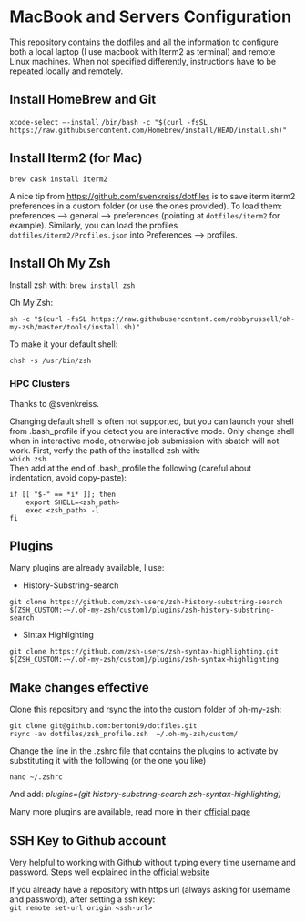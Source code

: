 
# MacBook and Servers Configuration
This repository contains the dotfiles and all the information to configure both a local laptop (I use macbook with Iterm2 as terminal) and remote Linux machines. When not specified differently, instructions have to be repeated locally and remotely.

## Install HomeBrew and Git

`xcode-select —-install`
`/bin/bash -c "$(curl -fsSL https://raw.githubusercontent.com/Homebrew/install/HEAD/install.sh)"`


## Install Iterm2 (for Mac)

`brew cask install iterm2`

A nice tip from https://github.com/svenkreiss/dotfiles is to save iterm iterm2 preferences in a custom folder (or use the ones provided). To load them: preferences --> general --> preferences (pointing at `dotfiles/iterm2` for example).
Similarly, you can load the profiles  `dotfiles/iterm2/Profiles.json` into Preferences --> profiles.

## Install Oh My Zsh
Install zsh with: 
`brew install zsh`

Oh My Zsh:

`sh -c "$(curl -fsSL https://raw.githubusercontent.com/robbyrussell/oh-my-zsh/master/tools/install.sh)"`


To make it your default shell:

`chsh -s /usr/bin/zsh`


### HPC Clusters
Thanks to @svenkreiss.

Changing default shell is often not supported, but you can launch your shell from .bash_profile if you detect you are interactive mode. Only change shell when in interactive mode, otherwise job submission with sbatch will not work. 
First, verfy the path of the installed zsh with: \
`which zsh` \
Then add at the end of .bash_profile the following (careful about indentation, avoid copy-paste): 

```
if [[ "$-" == *i* ]]; then
	export SHELL=<zsh_path>
	exec <zsh_path> -l
fi
```


## Plugins
Many plugins are already available, I use:

- History-Substring-search

 `git clone https://github.com/zsh-users/zsh-history-substring-search ${ZSH_CUSTOM:-~/.oh-my-zsh/custom}/plugins/zsh-history-substring-search`

- Sintax Highlighting

`git clone https://github.com/zsh-users/zsh-syntax-highlighting.git ${ZSH_CUSTOM:-~/.oh-my-zsh/custom}/plugins/zsh-syntax-highlighting`

## Make changes effective
Clone this repository and rsync the into the custom folder of oh-my-zsh:
```
git clone git@github.com:bertoni9/dotfiles.git
rsync -av dotfiles/zsh_profile.zsh  ~/.oh-my-zsh/custom/
```

Change the line in the .zshrc file that contains the plugins to activate by substituting it with the following (or the one you like)

`nano ~/.zshrc`

And add:
*plugins=(git history-substring-search  zsh-syntax-highlighting)*

Many more plugins are available, read more in their [official page](https://github.com/ohmyzsh/ohmyzsh/wiki/Plugins)

## SSH Key to Github account
Very helpful to working with Github without typing every time username and password. Steps well explained in the [official website](https://docs.github.com/en/free-pro-team@latest/github/authenticating-to-github/adding-a-new-ssh-key-to-your-github-account)

If you already have a repository with https url (always asking for username and password), after setting a ssh key: \
`git remote set-url origin <ssh-url>`
